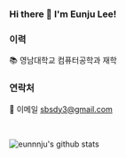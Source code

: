 ### Hi there 👋 I'm Eunju Lee!

### 이력
📚 영남대학교 컴퓨터공학과 재학
<br>

### 연락처
📧 이메일 sbsdy3@gmail.com

<br>

<!-- <div align="center">![eunnnju's github stats](https://github-readme-stats.vercel.app/api?username=eunnnju&show_icons=true)
<!-- </div> -->
![eunnnju's github stats](https://github-readme-stats.vercel.app/api?username=eunnnju&show_icons=true)



<!--
**eunnnju/eunnnju** is a ✨ _special_ ✨ repository because its `README.md` (this file) appears on your GitHub profile.

Here are some ideas to get you started:

- 🔭 I’m currently working on ...
- 🌱 I’m currently learning ...
- 👯 I’m looking to collaborate on ...
- 🤔 I’m looking for help with ...
- 💬 Ask me about ...
- 📫 How to reach me: ...
- 😄 Pronouns: ...
- ⚡ Fun fact: ...
-->
